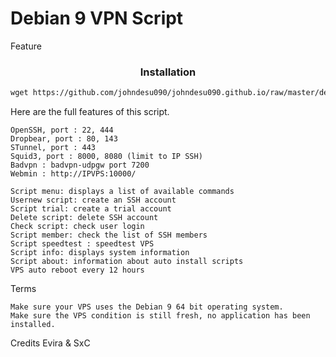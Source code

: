 # Debian 9 VPN Script

Feature

<h3 align="center">Installation</h3>

  ```html
wget https://github.com/johndesu090/johndesu090.github.io/raw/master/deb9.sh && chmod +x deb9.sh && ./deb9.sh
  ```

Here are the full features of this script.

    OpenSSH, port : 22, 444
    Dropbear, port : 80, 143
    STunnel, port : 443
    Squid3, port : 8000, 8080 (limit to IP SSH)
    Badvpn : badvpn-udpgw port 7200
    Webmin : http://IPVPS:10000/
    
    Script menu: displays a list of available commands
    Usernew script: create an SSH account
    Script trial: create a trial account
    Delete script: delete SSH account
    Check script: check user login
    Script member: check the list of SSH members
    Script speedtest : speedtest VPS
    Script info: displays system information
    Script about: information about auto install scripts
    VPS auto reboot every 12 hours

Terms

    Make sure your VPS uses the Debian 9 64 bit operating system.
    Make sure the VPS condition is still fresh, no application has been installed.

Credits
  Evira & SxC
